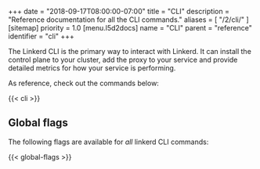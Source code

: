 +++
date = "2018-09-17T08:00:00-07:00"
title = "CLI"
description = "Reference documentation for all the CLI commands."
aliases = [
  "/2/cli/"
]
[sitemap]
  priority = 1.0
[menu.l5d2docs]
  name = "CLI"
  parent = "reference"
  identifier = "cli"
+++

The Linkerd CLI is the primary way to interact with Linkerd. It can install the
control plane to your cluster, add the proxy to your service and provide
detailed metrics for how your service is performing.

As reference, check out the commands below:

{{< cli >}}

## Global flags

The following flags are available for *all* linkerd CLI commands:

{{< global-flags >}}
